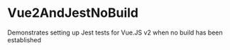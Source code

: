 # Vue2AndJestNoBuild
Demonstrates setting up Jest tests for Vue.JS v2 when no build has been established
